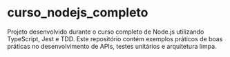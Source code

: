 # curso_nodejs_completo
Projeto desenvolvido durante o curso completo de Node.js utilizando TypeScript, Jest e TDD. Este repositório contém exemplos práticos de boas práticas no desenvolvimento de APIs, testes unitários e arquitetura limpa.
